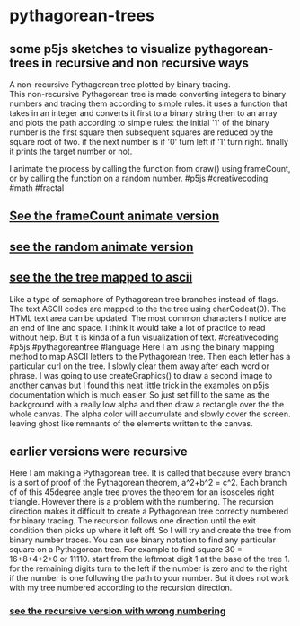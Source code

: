 # pythagorean-trees

## some p5js sketches to visualize pythagorean-trees in recursive and non recursive ways
A non-recursive Pythagorean tree plotted by binary tracing.  
This non-recursive Pythagorean tree is made converting integers to binary numbers and tracing them according to simple rules. it uses a function that  takes in an integer and  converts it first to a binary string then to an array and plots the path according to simple rules:
the initial '1' of the binary number is the first square then subsequent squares are reduced by  the square root of two. if the next number is if '0' turn left if '1' turn right. finally it prints the target number or not.

I animate the process by calling the function from draw() using frameCount, or by calling the function on a random number.
#p5js #creativecoding #math #fractal

## [See the frameCount animate version](https://editor.p5js.org/greggelong/present/DS2mrw4XK)

## [see the random animate version](https://editor.p5js.org/greggelong/present/fgF5HZoB8)


## [see the the tree mapped to ascii](https://editor.p5js.org/greggelong/present/IR_qWYzic)

Like a type of semaphore of Pythagorean tree branches instead of flags.  The text ASCII codes are mapped to the the tree using charCodeat(0).  The HTML text area can be updated. The most common characters I notice are an end of line and space. I think it would take a lot of practice to read without help. But it is kinda of a fun visualization of text. #creativecoding #p5js #pythagoreantree #language
Here I am using the binary mapping method to map ASCII letters to the Pythagorean tree. Then each letter has a particular curl on the tree. I  slowly clear  them away after each word or phrase. I was going to use createGraphics() to draw a second image to another canvas but I found this neat little trick in the examples on p5js documentation which is much easier. So just set fill to the same as the background with a really low alpha and then draw a rectangle over the the whole canvas.  The alpha color will accumulate and slowly cover the screen. leaving ghost like remnants of the elements written to the canvas.

## earlier versions were recursive
Here I am making a Pythagorean tree.  It is called that because every branch is a sort of proof of the Pythagorean theorem, a^2+b^2 = c^2.  Each branch of of this 45degree angle tree proves the theorem  for an isosceles right triangle. However there is a problem with the numbering. 
   The recursion direction makes it difficult to create a Pythagorean tree correctly numbered for binary tracing. The recursion follows one direction until the exit condition then picks up where it left off.  So I will try and create the tree from binary number traces.   You can use binary notation to find any particular square on a Pythagorean tree.  For example to find square 30 = 16+8+4+2+0 or 11110. start from the leftmost digit 1 at the base of the tree 1. for the remaining digits turn to the left if the number is zero and to the right if the number is one following the path to your number. But it does not work with my tree numbered according to the recursion direction.

### [see the recursive version with wrong numbering](https://editor.p5js.org/greggelong/full/2YZfAf863)
